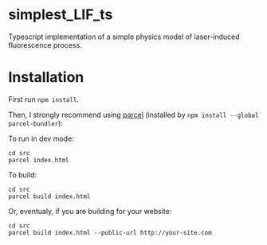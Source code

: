 # simplest_LIF_ts
Typescript implementation of a simple physics model of laser-induced fluorescence process.

# Installation
First run `npm install`.

Then, I strongly recommend using [parcel](https://parceljs.org/) (installed by `npm install --global parcel-bundler`):

To run in dev mode:
```
cd src
parcel index.html
```

To build:
```
cd src
parcel build index.html
```

Or, eventualy, if you are building for your website:
```
cd src
parcel build index.html --public-url http://your-site.com
```


